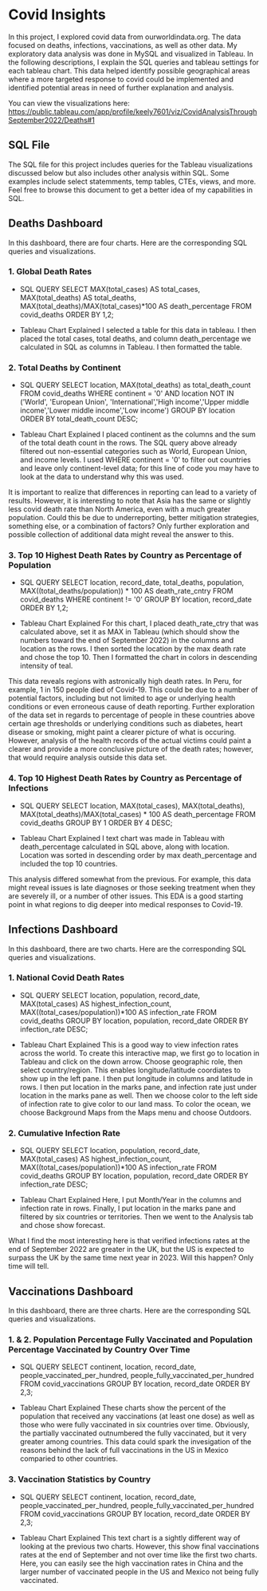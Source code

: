 # Covid Insights 
In this project, I explored covid data from ourworldindata.org. The data focused on deaths, infections, vaccinations, as well as other data. My exploratory data analysis was done in MySQL and visualized in Tableau. In the following descriptions, I explain the SQL queries and tableau settings for each tableau chart. This data helped identify possible geographical areas where a more targeted response to covid could be implemented and identified potential areas in need of further explanation and analysis.

You can view the visualizations here: https://public.tableau.com/app/profile/keely7601/viz/CovidAnalysisThroughSeptember2022/Deaths#1

## SQL File
The SQL file for this project includes queries for the Tableau visualizations discussed below but also includes other analysis within SQL. Some examples include select statemments, temp tables, CTEs, views, and more. Feel free to browse this document to get a better idea of my capabilities in SQL.

## Deaths Dashboard
In this dashboard, there are four charts. Here are the corresponding SQL queries and visualizations. 
### 1. Global Death Rates
* SQL QUERY
SELECT MAX(total_cases) AS total_cases, MAX(total_deaths) AS total_deaths, MAX(total_deaths)/MAX(total_cases)*100 AS death_percentage
FROM covid_deaths
ORDER BY 1,2;

* Tableau Chart Explained
I selected a table for this data in tableau. I then placed the total cases, total deaths, and column death_percentage we calculated in SQL as columns in Tableau. I then formatted the table.

### 2. Total Deaths by Continent
* SQL QUERY
SELECT location, MAX(total_deaths) as total_death_count
FROM covid_deaths
WHERE continent = '0'
AND location NOT IN ('World', 'European Union', 'International','High income','Upper middle income','Lower middle income','Low income')
GROUP BY location
ORDER BY total_death_count DESC;

* Tableau Chart Explained
I placed continent as the columns and the sum of the total death count in the rows. The SQL query above already filtered out non-essential categories such as World, European Union, and income levels. I used WHERE continent = '0' to filter out countries and leave only continent-level data; for this line of code you may have to look at the data to understand why this was used. 

It is important to realize that differences in reporting can lead to a variety of results. However, it is interesting to note that Asia has the same or slightly less covid death rate than North America, even with a much greater population. Could this be due to underreporting, better mitigation strategies, something else, or a combination of factors? Only further exploration and possible collection of additional data might reveal the answer to this.

### 3. Top 10 Highest Death Rates by Country as Percentage of Population
* SQL QUERY
SELECT location, record_date, total_deaths, population, MAX((total_deaths/population)) * 100 AS death_rate_cntry
FROM covid_deaths
WHERE continent != '0'
GROUP BY location, record_date
ORDER BY 1,2;

* Tableau Chart Explained
For this chart, I placed death_rate_ctry that was calculated above, set it as MAX in Tableau (which should show the numbers toward the end of September 2022) in the columns and location as the rows. I then sorted the location by the max death rate and chose the top 10. Then I formatted the chart in colors in descending intensity of teal. 

This data reveals regions with astronically high death rates. In Peru, for example, 1 in 150 people died of Covid-19. This could be due to a number of potential factors, including but not limited to age or underlying health conditions or even erroneous cause of death reporting. Further exploration of the data set in regards to percentage of people in these countries above certain age thresholds or underlying conditions such as diabetes, heart disease or smoking, might paint a clearer picture of what is occuring. However, analysis of the health records of the actual victims could paint a clearer and provide a more conclusive picture of the death rates; however, that would require analysis outside this data set.  

### 4. Top 10 Highest Death Rates by Country as Percentage of Infections
* SQL QUERY
SELECT location, MAX(total_cases), MAX(total_deaths), MAX(total_deaths)/MAX(total_cases) * 100 AS death_percentage
FROM covid_deaths
GROUP BY 1
ORDER BY 4 DESC;

* Tableau Chart Explained
I text chart was made in Tableau with death_percentage calculated in SQL above, along with location. Location was sorted in descending order by max death_percentage and included the top 10 countries. 

This analysis differed somewhat from the previous. For example, this data might reveal issues is late diagnoses or those seeking treatment when they are severely ill, or a number of other issues. This EDA is a good starting point in what regions to dig deeper into medical responses to Covid-19.
## Infections Dashboard
In this dashboard, there are two charts. Here are the corresponding SQL queries and visualizations. 
### 1. National Covid Death Rates
* SQL QUERY
SELECT location, population, record_date, MAX(total_cases) AS highest_infection_count, MAX((total_cases/population))*100 AS infection_rate
FROM covid_deaths
GROUP BY location, population, record_date
ORDER BY infection_rate DESC;

* Tableau Chart Explained
This is a good way to view infection rates across the world. To create this interactive map, we first go to location in Tableau and click on the down arrow. Choose geographic role, then select country/region. This enables longitude/latitude coordiates to show up in the left pane. I then put longitude in columns and latitude in rows. I then put location in the marks pane, and infection rate just under location in the marks pane as well. Then we choose color to the left side of infection rate to give color to our land mass. To color the ocean, we choose Background Maps from the Maps menu and choose Outdoors.

### 2. Cumulative Infection Rate
* SQL QUERY
SELECT location, population, record_date, MAX(total_cases) AS highest_infection_count, MAX((total_cases/population))*100 AS infection_rate
FROM covid_deaths
GROUP BY location, population, record_date
ORDER BY infection_rate DESC;

* Tableau Chart Explained
Here, I put Month/Year in the columns and infection rate in rows. Finally, I put location in the marks pane and filtered by six countries or territories. Then we went to the Analysis tab and chose show forecast. 

What I find the most interesting here is that verified infections rates at the end of September 2022 are greater in the UK, but the US is expected to surpass the UK by the same time next year in 2023. Will this happen? Only time will tell. 

## Vaccinations Dashboard
In this dashboard, there are three charts. Here are the corresponding SQL queries and visualizations. 
### 1. & 2. Population Percentage Fully Vaccinated and Population Percentage Vaccinated by Country Over Time
* SQL QUERY
SELECT continent, location, record_date, people_vaccinated_per_hundred, people_fully_vaccinated_per_hundred
FROM covid_vaccinations
GROUP BY location, record_date
ORDER BY 2,3;

* Tableau Chart Explained
These charts show the percent of the population that received any vaccinations (at least one dose) as well as those who were fully vaccinated in six countries over time. Obviously, the partially vaccinated outnumbered the fully vaccinated, but it very greater among countries. This data could spark the invesigation of the reasons behind the lack of full vaccinations in the US in Mexico comparied to other countries. 

### 3. Vaccination Statistics by Country
* SQL QUERY
SELECT continent, location, record_date, people_vaccinated_per_hundred, people_fully_vaccinated_per_hundred
FROM covid_vaccinations
GROUP BY location, record_date
ORDER BY 2,3;

* Tableau Chart Explained
This text chart is a sightly different way of looking at the previous two charts. However, this show final vaccinations rates at the end of September and not over time like the first two charts. Here, you can easily see the high vaccination rates in China and the larger number of vaccinated people in the US and Mexico not being fully vaccinated. 
